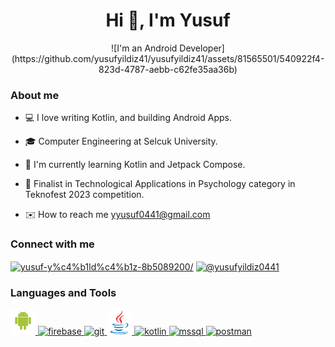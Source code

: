 
<h1 align="center">Hi 👋, I'm Yusuf</h1>

<div align=center>
  ![I'm an Android Developer](https://github.com/yusufyildiz41/yusufyildiz41/assets/81565501/540922f4-823d-4787-aebb-c62fe35aa36b)
</div>

### About me

* 💻 I love writing Kotlin, and building Android Apps.

* 🎓 Computer Engineering at Selcuk University.

* 🌱 I'm currently learning Kotlin and Jetpack Compose.

* 💯 Finalist in Technological Applications in Psychology category in Teknofest 2023 competition.

* ✉️ How to reach me yyusuf0441@gmail.com

### Connect with me
<p align="left">
<a href="https://linkedin.com/in/yusuf-y%c4%b1ld%c4%b1z-8b5089200/" target="blank"><img align="center" src="https://raw.githubusercontent.com/rahuldkjain/github-profile-readme-generator/master/src/images/icons/Social/linked-in-alt.svg" alt="yusuf-y%c4%b1ld%c4%b1z-8b5089200/" height="30" width="40" /></a>
<a href="https://medium.com/@yusufyildiz0441" target="blank"><img align="center" src="https://raw.githubusercontent.com/rahuldkjain/github-profile-readme-generator/master/src/images/icons/Social/medium.svg" alt="@yusufyildiz0441" height="30" width="40" /></a>
</p>

### Languages and Tools
<p align="left"> <a href="https://developer.android.com" target="_blank" rel="noreferrer"> <img src="https://raw.githubusercontent.com/devicons/devicon/master/icons/android/android-original-wordmark.svg" alt="android" width="40" height="40"/> </a> <a href="https://firebase.google.com" target="_blank" rel="noreferrer"> <img src="https://www.vectorlogo.zone/logos/firebase/firebase-icon.svg" alt="firebase" width="40" height="40"/> </a> <a href="https://git-scm.com/" target="_blank" rel="noreferrer"> <img src="https://www.vectorlogo.zone/logos/git-scm/git-scm-icon.svg" alt="git" width="40" height="40"/> </a> <a href="https://www.java.com" target="_blank" rel="noreferrer"> <img src="https://raw.githubusercontent.com/devicons/devicon/master/icons/java/java-original.svg" alt="java" width="40" height="40"/> </a> <a href="https://kotlinlang.org" target="_blank" rel="noreferrer"> <img src="https://www.vectorlogo.zone/logos/kotlinlang/kotlinlang-icon.svg" alt="kotlin" width="40" height="40"/> </a> <a href="https://www.microsoft.com/en-us/sql-server" target="_blank" rel="noreferrer"> <img src="https://www.svgrepo.com/show/303229/microsoft-sql-server-logo.svg" alt="mssql" width="40" height="40"/> </a> <a href="https://postman.com" target="_blank" rel="noreferrer"> <img src="https://www.vectorlogo.zone/logos/getpostman/getpostman-icon.svg" alt="postman" width="40" height="40"/> </a> </p>


